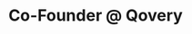 ---
draft: false
name: "Morgan Perry"
title: "Co-Founder @ Qovery"
socialUrl: "https://twitter.com/MorganPerry_"
companyUrl: "https://www.qovery.com/"
quote: "Probably the best community I've ever been in."
avatar: {
    src: "src/content/team/avatars/morgan.jpg",
    alt: "Morgan"
}
publishDate: "2022-11-09 15:39"
---